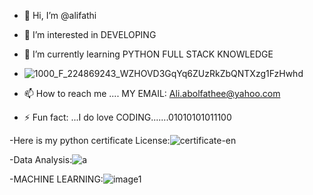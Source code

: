 - 👋 Hi, I’m @alifathi
- 👀 I’m interested in DEVELOPING
- 🌱 I’m currently learning PYTHON FULL STACK KNOWLEDGE

- ![1000_F_224869243_WZHOVD3GqYq6ZUzRkZbQNTXzg1FzHwhd](https://github.com/user-attachments/assets/bdc22aac-d5c4-4f64-8db6-c9e3e27cd1cd)

- 📫 How to reach me .... MY EMAIL: Ali.abolfathee@yahoo.com
- ⚡ Fun fact: ...I do love CODING.......01010101011100

-Here is my python certificate License:![certificate-en](https://github.com/user-attachments/assets/82daa5f0-9411-44cd-9dc4-d380f3049b64)

 
  -Data Analysis:![a](https://github.com/user-attachments/assets/977de581-c1d7-4be4-b246-f7dc341303b7)

  -MACHINE LEARNING:![image1](https://github.com/user-attachments/assets/a58e6935-a344-4f05-9850-118bfbbc0ae1)


